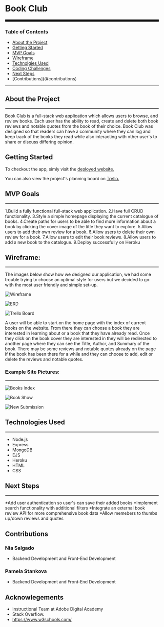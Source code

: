 # Book Club

<hr style="border: 3px solid black">

### Table of Contents

* [About the Project](#about-the-project)
* [Getting Started](#getting-started)
* [MVP Goals](#mvp-goals)
* [Wireframe](#wireframe)
* [Technolgies Used](#technologies-used)
* [Coding Challenges](#coding-challenges)
* [Next Steps](#next-steps)
* [Contributions])(#contributions)


---
## About the Project
<hr style="border: 1px solid #ccc">

Book Club is a full-stack web application which allows users to browse, and review books. Each user has the ability to read, create and delete both book reviews and notable quotes from the book of their choice. Book Club was designed so that readers can have a community where they can log and keep track of the books they read while also interacting with other user's to share or discuss differing opinion.

## Getting Started

To checkout the app, simly visit the [deployed website.](https://immense-river-09934.herokuapp.com/books)

You can also view the project's planning board on [Trello.](https://trello.com/invite/b/J2F5D3H0/ATTI65091d5a24ee8b844a650b56ad6602136DA3A27F/project-2)

## MVP Goals 
<hr style="border: 1px solid #ccc"> 

1.Build a fully functional full-stack web application.
2.Have full CRUD functionality.
3.Style a simple homepage displaying the current catalogue  of books.
4.Create paths for users to be able to find more information about a book by clicking the cover image of the title they want to explore.
5.Allow users to add their own review for a book.
6.Allow users to delete their own review for a book.
7.Allow users to edit their book reviews.
8.Allow users to add a new book to the catalogue.
9.Deploy successfully on Heroku

## Wireframe:
<hr style="border: 1px solid #ccc">

The images below show how we designed our application, we had some trouble trying to choose an optimal style for users but we decided to go with the most user friendly and simple set-up. 

![Wireframe](./public/images/project1wireframe.png)


![ERD](./public/images/project2ERD.png)

![Trello Board](./public/images/Trello%20Board.png)

A user will be able to start on the home page with the index of current books on the website. From there they can choose a book they are interested in learning about or a book that they have already read. Once they click on the book cover they are interested in they will be redirected to another page where they can see the  Title, Author, and Summary of the book. There may be some reviews and notable quotes already on the page if the book has been there for a while and they can choose to add, edit or delete the reviews and notable quotes.

### Example Site Pictures:
<hr style="border: 1px solid #ccc">

![Books Index](./public/images/booksIndex.png)

![Book Show](./public/images/bookShowPage.png)

![New Submission](./public/images/newSubmissionPage.png)

## Technologies Used
<hr style="border: 1px solid #ccc">

* Node.js
* Express
* MongoDB
* EJS
* Heroku
* HTML
* CSS

## Next Steps
<hr style="border: 1px solid #ccc">

*Add user authentication so user's can save their added books
*Implement search functionality with additional filters
*Integrate an external book review API for more comprehensive book data
*Allow memebers to thumbs up/down reviews and quotes

## Contributions

### Nia Salgado
* Backend Development and Front-End Development

### Pamela Stankova
* Backend Development and Front-End Development

## Acknowlegements
* Instructional Team at Adobe Digital Academy
* Stack Overflow.
* https://www.w3schools.com/
